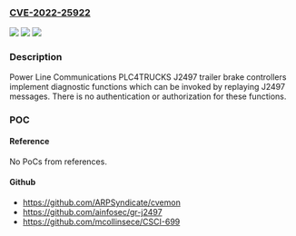 ### [CVE-2022-25922](https://cve.mitre.org/cgi-bin/cvename.cgi?name=CVE-2022-25922)
![](https://img.shields.io/static/v1?label=Product&message=PLC4TRUCKS&color=blue)
![](https://img.shields.io/static/v1?label=Version&message=%3D%20J2497%20%20&color=brighgreen)
![](https://img.shields.io/static/v1?label=Vulnerability&message=CWE-306&color=brighgreen)

### Description

Power Line Communications PLC4TRUCKS J2497 trailer brake controllers implement diagnostic functions which can be invoked by replaying J2497 messages. There is no authentication or authorization for these functions.

### POC

#### Reference
No PoCs from references.

#### Github
- https://github.com/ARPSyndicate/cvemon
- https://github.com/ainfosec/gr-j2497
- https://github.com/mcollinsece/CSCI-699

